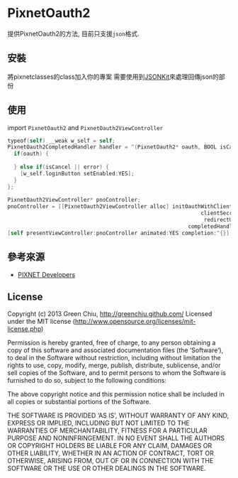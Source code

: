 PixnetOauth2
============

提供PixnetOauth2的方法, 目前只支援`json`格式.

## 安裝

將pixnetclasses的class加入你的專案
需要使用到[JSONKit](https://github.com/johnezang/JSONKit)來處理回傳json的部份

## 使用

import `PixnetOauth2` and `PixnetOauth2ViewController`

```Objective-C
typeof(self) __weak w_self = self;
PixnetOauth2CompletedHandler handler = ^(PixnetOauth2* oauth, BOOL isCancel, NSError* error) {
  if(oauth) {
    
  } else if(isCancel || error) {
    [w_self.loginButton setEnabled:YES];
  }
};
    
PixnetOauth2ViewController* pnoController;
pnoController = [[PixnetOauth2ViewController alloc] initOauthWithClientId:consumer_key
                                                             clientSecret:consumer_sercet
                                                              redirectUrl:redirect_uri
                                                         completedHandler:handler];
[self presentViewController:pnoController animated:YES completion:^{}];
```

## 參考來源

* [PIXNET Developers](http://apps.pixnet.tw/)

## License

Copyright (c) 2013 Green Chiu, http://greenchiu.github.com/ Licensed under the MIT license (http://www.opensource.org/licenses/mit-license.php)

Permission is hereby granted, free of charge, to any person obtaining a copy of this software and associated documentation files (the ‘Software’), to deal in the Software without restriction, including without limitation the rights to use, copy, modify, merge, publish, distribute, sublicense, and/or sell copies of the Software, and to permit persons to whom the Software is furnished to do so, subject to the following conditions:

The above copyright notice and this permission notice shall be included in all copies or substantial portions of the Software.

THE SOFTWARE IS PROVIDED ‘AS IS’, WITHOUT WARRANTY OF ANY KIND, EXPRESS OR IMPLIED, INCLUDING BUT NOT LIMITED TO THE WARRANTIES OF MERCHANTABILITY, FITNESS FOR A PARTICULAR PURPOSE AND NONINFRINGEMENT. IN NO EVENT SHALL THE AUTHORS OR COPYRIGHT HOLDERS BE LIABLE FOR ANY CLAIM, DAMAGES OR OTHER LIABILITY, WHETHER IN AN ACTION OF CONTRACT, TORT OR OTHERWISE, ARISING FROM, OUT OF OR IN CONNECTION WITH THE SOFTWARE OR THE USE OR OTHER DEALINGS IN THE SOFTWARE.
